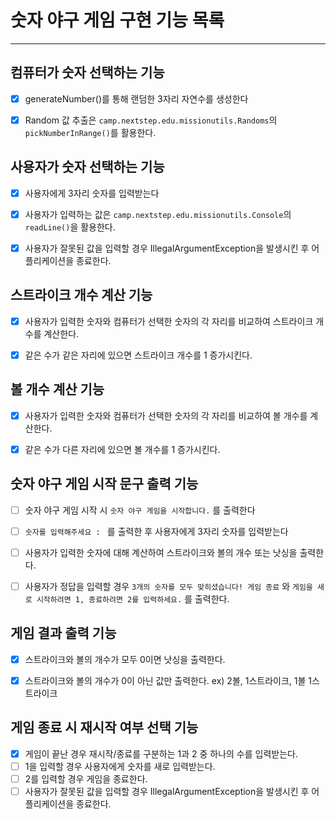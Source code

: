 # 숫자 야구 게임 구현 기능 목록

---

## 컴퓨터가 숫자 선택하는 기능

- [x] generateNumber()를 통해 랜덤한 3자리 자연수를 생성한다
- [x] Random 값 추출은 `camp.nextstep.edu.missionutils.Randoms`의 `pickNumberInRange()`를 활용한다.



## 사용자가 숫자 선택하는 기능

- [x] 사용자에게 3자리 숫자를 입력받는다
- [x] 사용자가 입력하는 값은 `camp.nextstep.edu.missionutils.Console`의 `readLine()`을 활용한다.
- [x] 사용자가 잘못된 값을 입력할 경우 IllegalArgumentException을 발생시킨 후 어플리케이션을 종료한다.



## 스트라이크 개수 계산 기능

- [x] 사용자가 입력한 숫자와 컴퓨터가 선택한 숫자의 각 자리를 비교하여 스트라이크 개수를 계산한다.
- [x] 같은 수가 같은 자리에 있으면 스트라이크 개수를 1 증가시킨다.



## 볼 개수 계산 기능

- [x] 사용자가 입력한 숫자와 컴퓨터가 선택한 숫자의 각 자리를 비교하여 볼 개수를 계산한다.
- [x] 같은 수가 다른 자리에 있으면 볼 개수를 1 증가시킨다.



## 숫자 야구 게임 시작 문구 출력 기능

- [ ] 숫자 야구 게임 시작 시 `숫자 야구 게임을 시작합니다.` 를 출력한다

- [ ] `숫자를 입력해주세요 : ` 를 출력한 후 사용자에게 3자리 숫자를 입력받는다

- [ ] 사용자가 입력한 숫자에 대해 계산하여 스트라이크와 볼의 개수 또는 낫싱을 출력한다.

- [ ] 사용자가 정답을 입력할 경우 `3개의 숫자를 모두 맞히셨습니다! 게임 종료` 와 `게임을 새로 시작하려면 1, 종료하려면 2를 입력하세요.` 를 출력한다.



## 게임 결과 출력 기능

- [x] 스트라이크와 볼의 개수가 모두 0이면 낫싱을 출력한다.
- [x] 스트라이크와 볼의 개수가 0이 아닌 값만 출력한다. ex) 2볼, 1스트라이크, 1볼 1스트라이크



## 게임 종료 시 재시작 여부 선택 기능

- [x] 게임이 끝난 경우 재시작/종료를 구분하는 1과 2 중 하나의 수를 입력받는다.
- [ ] 1을 입력할 경우 사용자에게 숫자를 새로 입력받는다.
- [ ] 2를 입력할 경우 게임을 종료한다.
- [ ] 사용자가 잘못된 값을 입력할 경우 IllegalArgumentException을 발생시킨 후 어플리케이션을 종료한다.
